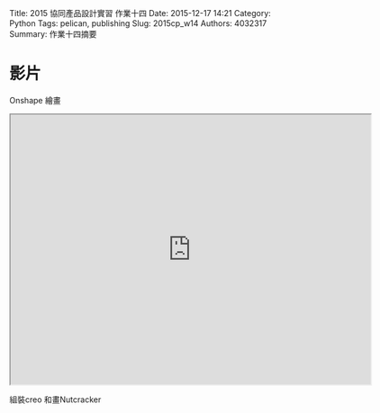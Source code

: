 Title: 2015 協同產品設計實習 作業十四
Date: 2015-12-17 14:21
Category: Python
Tags: pelican, publishing
Slug: 2015cp_w14
Authors: 4032317
Summary: 作業十四摘要


影片
============

Onshape 繪畫

<iframe src="https://drive.google.com/a/gm.nfu.edu.tw/file/d/0B1Z8Jlqj5NqBbmlkRXV3eHg1R1E/preview" width="640" height="480"></iframe>

組裝creo 和畫Nutcracker




